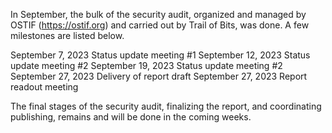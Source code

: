 In September, the bulk of the security audit, organized and managed by OSTIF (https://ostif.org) and carried out by Trail of Bits, was done. A few milestones are listed below. 

September 7, 2023 Status update meeting #1
September 12, 2023 Status update meeting #2
September 19, 2023 Status update meeting #2
September 27, 2023 Delivery of report draft
September 27, 2023 Report readout meeting

The final stages of the security audit, finalizing the report, and coordinating publishing, remains and will be done in the coming weeks. 
